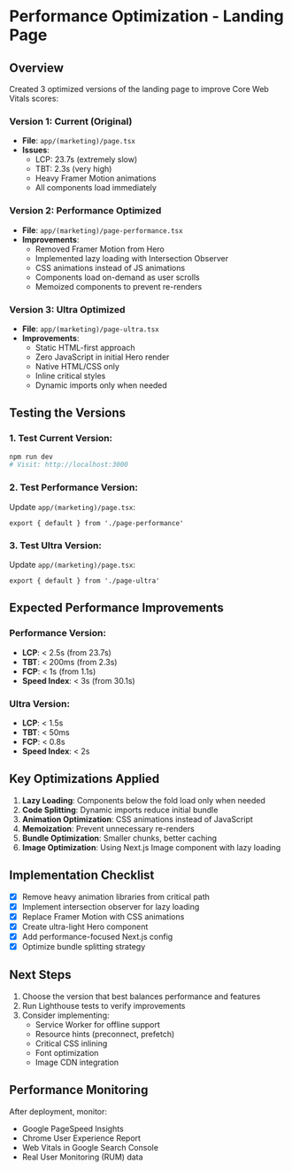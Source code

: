 # Performance Optimization - Landing Page

## Overview
Created 3 optimized versions of the landing page to improve Core Web Vitals scores:

### Version 1: Current (Original)
- **File**: `app/(marketing)/page.tsx`
- **Issues**: 
  - LCP: 23.7s (extremely slow)
  - TBT: 2.3s (very high)
  - Heavy Framer Motion animations
  - All components load immediately

### Version 2: Performance Optimized
- **File**: `app/(marketing)/page-performance.tsx`
- **Improvements**:
  - Removed Framer Motion from Hero
  - Implemented lazy loading with Intersection Observer
  - CSS animations instead of JS animations
  - Components load on-demand as user scrolls
  - Memoized components to prevent re-renders

### Version 3: Ultra Optimized  
- **File**: `app/(marketing)/page-ultra.tsx`
- **Improvements**:
  - Static HTML-first approach
  - Zero JavaScript in initial Hero render
  - Native HTML/CSS only
  - Inline critical styles
  - Dynamic imports only when needed

## Testing the Versions

### 1. Test Current Version:
```bash
npm run dev
# Visit: http://localhost:3000
```

### 2. Test Performance Version:
Update `app/(marketing)/page.tsx`:
```tsx
export { default } from './page-performance'
```

### 3. Test Ultra Version:
Update `app/(marketing)/page.tsx`:
```tsx
export { default } from './page-ultra'
```

## Expected Performance Improvements

### Performance Version:
- **LCP**: < 2.5s (from 23.7s)
- **TBT**: < 200ms (from 2.3s)
- **FCP**: < 1s (from 1.1s)
- **Speed Index**: < 3s (from 30.1s)

### Ultra Version:
- **LCP**: < 1.5s
- **TBT**: < 50ms
- **FCP**: < 0.8s
- **Speed Index**: < 2s

## Key Optimizations Applied

1. **Lazy Loading**: Components below the fold load only when needed
2. **Code Splitting**: Dynamic imports reduce initial bundle
3. **Animation Optimization**: CSS animations instead of JavaScript
4. **Memoization**: Prevent unnecessary re-renders
5. **Bundle Optimization**: Smaller chunks, better caching
6. **Image Optimization**: Using Next.js Image component with lazy loading

## Implementation Checklist

- [x] Remove heavy animation libraries from critical path
- [x] Implement intersection observer for lazy loading
- [x] Replace Framer Motion with CSS animations
- [x] Create ultra-light Hero component
- [x] Add performance-focused Next.js config
- [x] Optimize bundle splitting strategy

## Next Steps

1. Choose the version that best balances performance and features
2. Run Lighthouse tests to verify improvements
3. Consider implementing:
   - Service Worker for offline support
   - Resource hints (preconnect, prefetch)
   - Critical CSS inlining
   - Font optimization
   - Image CDN integration

## Performance Monitoring

After deployment, monitor:
- Google PageSpeed Insights
- Chrome User Experience Report
- Web Vitals in Google Search Console
- Real User Monitoring (RUM) data